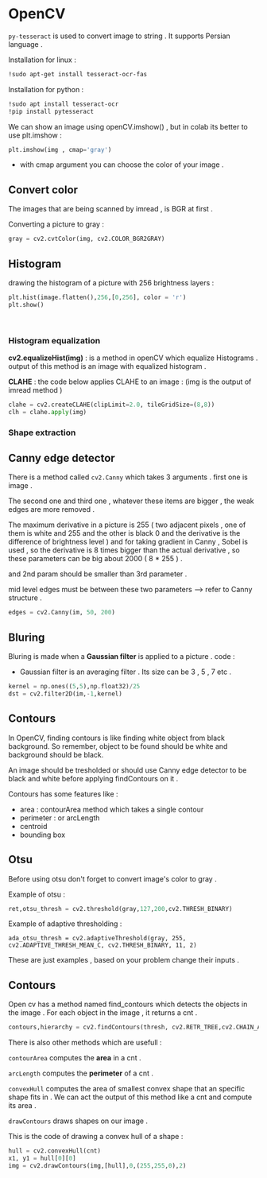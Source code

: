 # OpenCV

`py-tesseract` is used to convert image to string . It supports Persian language . 

Installation for linux : 
```bash
!sudo apt-get install tesseract-ocr-fas
```

Installation for python : 
```bash
!sudo apt install tesseract-ocr
!pip install pytesseract
```

We can show an image using openCV.imshow() , but in colab its better to use plt.imshow : 
```python
plt.imshow(img , cmap='gray')
```

* with cmap argument you can choose the color of your image . 

## Convert color
The images that are being scanned by imread , is BGR at first . 

Converting a picture to gray : 
```python
gray = cv2.cvtColor(img, cv2.COLOR_BGR2GRAY)
```

## Histogram

drawing the histogram of a picture with 256 brightness layers : 

```python
plt.hist(image.flatten(),256,[0,256], color = 'r')
plt.show()
```

<br />

### Histogram equalization

**cv2.equalizeHist(img)** : is a method in openCV which equalize Histograms . output of this method 
is an image with equalized histogram . 

**CLAHE** : the code below applies CLAHE to an image :
(img is the output of imread method )
```python
clahe = cv2.createCLAHE(clipLimit=2.0, tileGridSize=(8,8))
clh = clahe.apply(img)
```

### Shape extraction 

## Canny edge detector 

There is a method called `cv2.Canny` which takes 3 arguments . first one is image . 

The second one and third one , whatever these items are bigger , the weak edges are more removed . 

The maximum derivative in a picture is 255 ( two adjacent pixels , one of them is white and 255 and the other is black 0 and the derivative is the difference of brightness level ) and for taking gradient in Canny , Sobel is used , so the derivative is 8 times bigger than the actual derivative , so these parameters can be big about 2000 ( 8 * 255 ) . 

and 2nd param should be smaller than 3rd parameter . 

mid level edges must be between these two parameters --> refer to Canny structure . 

```python
edges = cv2.Canny(im, 50, 200)
```

## Bluring

Bluring is made when a **Gaussian filter** is applied to a picture . code : 

* Gaussian filter is an averaging filter . Its size can be 3 , 5 , 7 etc . 

```python
kernel = np.ones((5,5),np.float32)/25
dst = cv2.filter2D(im,-1,kernel)
```

## Contours

In OpenCV, finding contours is like finding white object from black background. So remember, object to be found should be white and background should be black. 

An image should be tresholded or should use Canny edge detector to be black and white before applying findContours on it . 

Contours has some features like : 
* area : contourArea method which takes a single contour 
* perimeter : or arcLength
* centroid
* bounding box

## Otsu

Before using otsu don't forget to convert image's color to gray . 

Example of otsu : 
```python
ret,otsu_thresh = cv2.threshold(gray,127,200,cv2.THRESH_BINARY)
```

Example of adaptive thresholding : 
```pytohn
ada_otsu_thresh = cv2.adaptiveThreshold(gray, 255, cv2.ADAPTIVE_THRESH_MEAN_C, cv2.THRESH_BINARY, 11, 2)
```

These are just examples , based on your problem change their inputs .

## Contours

Open cv has a method named find_contours which detects the objects in the image . For each object in the image , it returns a cnt . 

```python
contours,hierarchy = cv2.findContours(thresh, cv2.RETR_TREE,cv2.CHAIN_APPROX_SIMPLE)
```

There is also other methods which are usefull : 

`contourArea` computes the **area** in a cnt . 

`arcLength` computes the **perimeter** of a cnt .

`convexHull` computes the area of smallest convex shape that an specific shape fits in . We can act the output of this method like a cnt and compute its area . 

`drawContours` draws shapes on our image . 

This is the code of drawing a convex hull of a shape : 
```python
hull = cv2.convexHull(cnt)
x1, y1 = hull[0][0]
img = cv2.drawContours(img,[hull],0,(255,255,0),2)
```

